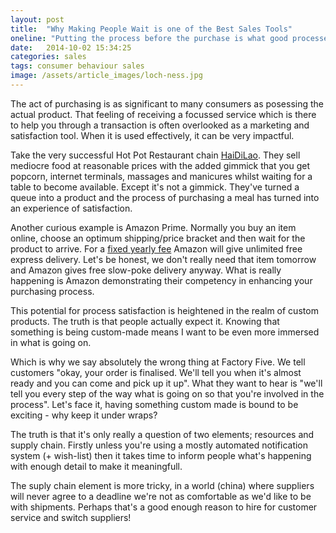 ```yaml
---
layout: post
title:  "Why Making People Wait is one of the Best Sales Tools"
oneline: "Putting the process before the purchase is what good processes do"
date:   2014-10-02 15:34:25
categories: sales
tags: consumer behaviour sales
image: /assets/article_images/loch-ness.jpg
---
```

The act of purchasing is as significant to many consumers as posessing the actual product. That feeling of receiving a focussed service which is there to help you through a transaction is often overlooked as a marketing and satisfaction tool. When it is used effectively, it can be very impactful.

Take the very successful Hot Pot Restaurant chain <a href="http://www.forbes.com/sites/christophermarquis/2014/01/22/successful-chinese-hot-pot-chain-stumbles-in-us-expansion/">HaiDiLao</a>. They sell mediocre food at reasonable prices with the added gimmick that you get popcorn, internet terminals, massages and manicures whilst waiting for a table to become available. Except it's not a gimmick. They've turned a queue into a product and the process of purchasing a meal has turned into an experience of satisfaction.

Another curious example is Amazon Prime. Normally you buy an item online, choose an optimum shipping/price bracket and then wait for the product to arrive. For a <a href="http://www.amazon.co.uk/gp/prime?ie=UTF8&*Version*=1&*entries*=0">fixed yearly fee</a> Amazon will give unlimited free express delivery. Let's be honest, we don't really need that item tomorrow and Amazon gives free slow-poke delivery anyway. What is really happening is Amazon demonstrating their competency in enhancing your purchasing process.

This potential for process satisfaction is heightened in the realm of custom products. The truth is that people actually expect it. Knowing that something is being custom-made means I want to be even more immersed in what is going on.

Which is why we say absolutely the wrong thing at Factory Five. We tell customers "okay, your order is finalised. We'll tell you when it's almost ready and you can come and pick up it up". What they want to hear is "we'll tell you every step of the way what is going on so that you're involved in the process". Let's face it, having something custom made is bound to be exciting - why keep it under wraps?

The truth is that it's only really a question of two elements; resources and supply chain. Firstly unless you're using a mostly automated notification system (+ wish-list) then it takes time to inform people what's happening with enough detail to make it meaningfull.

The suply chain element is more tricky, in a world (china) where suppliers will never agree to a deadline we're not as comfortable as we'd like to be with shipments. Perhaps that's a good enough reason to hire for customer service and switch suppliers!
